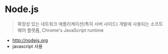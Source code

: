 # Node.js

> 확장성 있는 네트워크 애플리케이션(특히 서버 사이드) 개발에 사용되는 소프트웨어 플랫폼, Chrome's JavaScript runtime

* http://nodejs.org
* javascript 사용